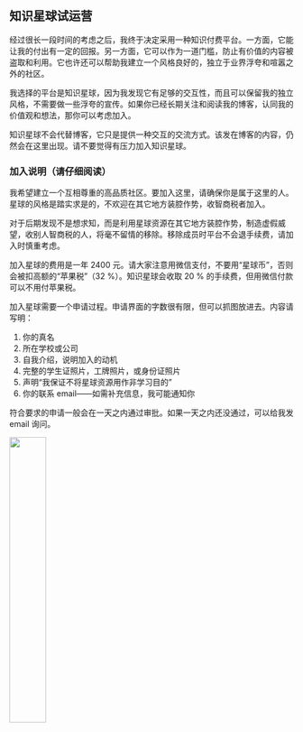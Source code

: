 <div class="inner">
<h2>知识星球试运营</h2>
<p>经过很长一段时间的考虑之后，我终于决定采用一种知识付费平台。一方面，它能让我的付出有一定的回报。另一方面，它可以作为一道门槛，防止有价值的内容被盗取和利用。它也许还可以帮助我建立一个风格良好的，独立于业界浮夸和喧嚣之外的社区。</p>
<p>我选择的平台是知识星球，因为我发现它有足够的交互性，而且可以保留我的独立风格，不需要做一些浮夸的宣传。如果你已经长期关注和阅读我的博客，认同我的价值观和想法，那你可以考虑加入。</p>
<p>知识星球不会代替博客，它只是提供一种交互的交流方式。该发在博客的内容，仍然会在这里出现。请不要觉得有压力加入知识星球。</p>
<h3 id="加入说明请仔细阅读">加入说明（请仔细阅读）</h3>
<p>我希望建立一个互相尊重的高品质社区。要加入这里，请确保你是属于这里的人。星球的风格是踏实求是的，不欢迎在其它地方装腔作势，收智商税者加入。</p>
<p>对于后期发现不是想求知，而是利用星球资源在其它地方装腔作势，制造虚假威望，收别人智商税的人，将毫不留情的移除。移除成员时平台不会退手续费，请加入时慎重考虑。</p>
<p>加入星球的费用是一年 2400 元。请大家注意用微信支付，不要用“星球币”，否则会被扣高额的“苹果税”（32 %）。知识星球会收取 20 % 的手续费，但用微信付款可以不用付苹果税。</p>
<p>加入星球需要一个申请过程。申请界面的字数很有限，但可以抓图放进去。内容请写明：</p>
<ol>
<li>你的真名</li>
<li>所在学校或公司</li>
<li>自我介绍，说明加入的动机</li>
<li>完整的学生证照片，工牌照片，或身份证照片</li>
<li>声明“我保证不将星球资源用作非学习目的”</li>
<li>你的联系 email——如需补充信息，我可能通知你</li>
</ol>
<p>符合要求的申请一般会在一天之内通过审批。如果一天之内还没通过，可以给我发 email 询问。</p>
<p><img src="http://www.yinwang.org/images/zsxq.jpg" width="36%" /></p>
</div>
<!--
<div class="ad-banner" style="margin-top: 5px">
<script async src="//pagead2.googlesyndication.com/pagead/js/adsbygoogle.js"></script>
<ins class="adsbygoogle"
                    style="display:inline-block;width:100%;height:90px"
                    data-ad-client="ca-pub-1331524016319584"
                    data-ad-slot="6657867155"></ins>
<script>(adsbygoogle = window.adsbygoogle || []).push({});</script>
</div>
<script data-ad-client="ca-pub-1331524016319584" async
            src="https://pagead2.googlesyndication.com/pagead/js/adsbygoogle.js">
</script>
        -->
    